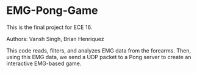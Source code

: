 # EMG-Pong-Game
This is the final project for ECE 16.

Authors: Vansh Singh, Brian Henriquez

This code reads, filters, and analyzes EMG data from the forearms. Then, using
this EMG data, we send a UDP packet to a Pong server to create an interactive
EMG-based game.
